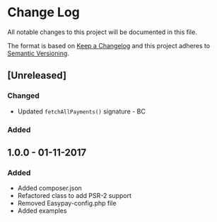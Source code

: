 # Change Log
All notable changes to this project will be documented in this file.

The format is based on [Keep a Changelog](http://keepachangelog.com/) 
and this project adheres to [Semantic Versioning](http://semver.org/).

## [Unreleased]
### Changed
- Updated `fetchAllPayments()` signature - BC
### Added

## 1.0.0 - 01-11-2017
### Added
- Added composer.json
- Refactored class to add PSR-2 support
- Removed Easypay-config.php file
- Added examples

